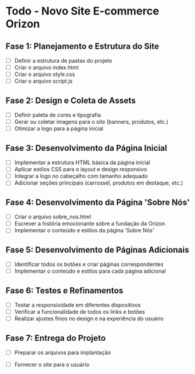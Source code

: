 # Todo - Novo Site E-commerce Orizon

## Fase 1: Planejamento e Estrutura do Site
- [ ] Definir a estrutura de pastas do projeto
- [ ] Criar o arquivo index.html
- [ ] Criar o arquivo style.css
- [ ] Criar o arquivo script.js

## Fase 2: Design e Coleta de Assets
- [ ] Definir paleta de cores e tipografia
- [ ] Gerar ou coletar imagens para o site (banners, produtos, etc.)
- [ ] Otimizar a logo para a página inicial

## Fase 3: Desenvolvimento da Página Inicial
- [ ] Implementar a estrutura HTML básica da página inicial
- [ ] Aplicar estilos CSS para o layout e design responsivo
- [ ] Integrar a logo no cabeçalho com tamanho adequado
- [ ] Adicionar seções principais (carrossel, produtos em destaque, etc.)

## Fase 4: Desenvolvimento da Página 'Sobre Nós'
- [ ] Criar o arquivo sobre_nos.html
- [ ] Escrever a história emocionante sobre a fundação da Orizon
- [ ] Implementar o conteúdo e estilos da página 'Sobre Nós'

## Fase 5: Desenvolvimento de Páginas Adicionais
- [ ] Identificar todos os botões e criar páginas correspondentes
- [ ] Implementar o conteúdo e estilos para cada página adicional

## Fase 6: Testes e Refinamentos
- [ ] Testar a responsividade em diferentes dispositivos
- [ ] Verificar a funcionalidade de todos os links e botões
- [ ] Realizar ajustes finos no design e na experiência do usuário

## Fase 7: Entrega do Projeto
- [ ] Preparar os arquivos para implantação
- [ ] Fornecer o site para o usuário

